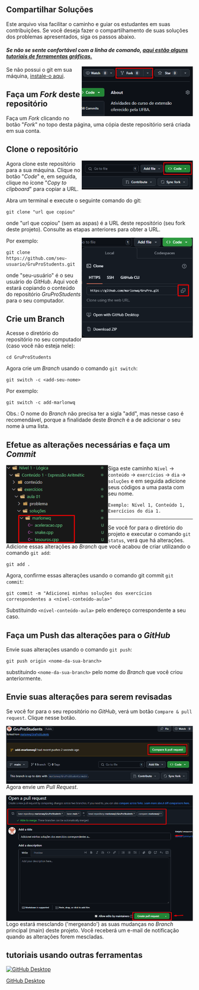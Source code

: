 ## Compartilhar Soluções
Este arquivo visa facilitar o caminho e guiar os estudantes em suas contribuições. Se você deseja fazer o compartilhamento de suas soluções dos problemas apresentados, siga os passos abaixo.
#### _Se não se sente confortável com a linha de comando, [aqui estão alguns tutoriais de ferramentas gráficas.](#tutoriais-usando-outras-ferramentas)_

<img align="right" width="300" img src="screenshots\fork.png" alt="fork deste repositório" />

Se não possui o git em sua máquina, [instale-o aqui](https://help.github.com/articles/set-up-git/).

## Faça um _Fork_ deste repositório

Faça um _Fork_ clicando no botão "_Fork_" no topo desta página, uma cópia deste repositório será criada em sua conta.

## Clone o repositório

<img align="right" width="300" img src="screenshots\code.png" alt="clonar este repositório" />

Agora clone este repositório para a sua máquina. Clique no botão "_Code_" e, em seguida, clique no ícone "_Copy to clipboard_" para copiar a URL.

Abra um terminal e execute o seguinte comando do git:

```
git clone "url que copiou"
```

onde "url que copiou" (sem as aspas) é a URL deste repositório (seu fork deste projeto). Consulte as etapas anteriores para obter a URL.

<img align="right" width="300" img src="screenshots\copy.png" alt="copiar URL" />

Por exemplo:

```
git clone https://github.com/seu-usuario/GruProStudents.git
```

onde "seu-usuário" é o seu usuário do _GitHub_. Aqui você estará copiando o conteúdo do repositório _GruProStudents_ para o seu computador.

## Crie um Branch

Acesse o diretório do repositório no seu computador (caso você não esteja nele):

```
cd GruProStudents
```

Agora crie um _Branch_ usando o comando `git switch`:

```
git switch -c <add-seu-nome>
```

Por exemplo:

```
git switch -c add-marlonwq
```

Obs.: O nome do _Branch_ não precisa ter a sigla "add", mas nesse caso é recomendável, porque a finalidade deste _Branch_ é a de adicionar o seu nome à uma lista.

## Efetue as alterações necessárias e faça um _Commit_


<img align="left" width="275" src="screenshots\solucao.png" alt="copiar URL" />Siga este caminho `Nível` -> `conteúdo` -> `exercícios` -> `dia` -> `soluções` e em seguida adicione seus códigos a uma pasta com seu nome.

```
Exemplo: Nível 1, Conteúdo 1, Exercícios do dia 1.
```
---

Se você for para o diretório do projeto e executar o comando `git status`, verá que há alterações. Adicione essas alterações ao _Branch_ que você acabou de criar utilizando o comando `git add`:

```
git add .
```

Agora, confirme essas alterações usando o comando git commit `git commit`:

```
git commit -m "Adicionei minhas soluções dos exercícios correspondentes a <nível-conteúdo-aula>"
```

Substituindo `<nível-conteúdo-aula>` pelo endereço correspondente a seu caso.

## Faça um Push das alterações para o _GitHub_

Envie suas alterações usando o comando `git push`:

```
git push origin <nome-da-sua-branch>
```

substituindo `<nome-da-sua-branch>` pelo nome do _Branch_ que você criou anteriormente.

## Envie suas alterações para serem revisadas

Se você for para o seu repositório no _GitHub_, verá um botão `Compare & pull request`. Clique nesse botão.

<img style="float: right;" src="screenshots\pr.png" alt="Crie um Pull Request" />

Agora envie um _Pull Request_.

<img style="float: right;" src="screenshots\enviar.png" alt="Envie o Pull Request" />

Logo estará mesclando ('mergeando') as suas mudanças no _Branch_ principal (main) deste projeto. Você receberá um e-mail de notificação quando as alterações forem mescladas.

## tutoriais usando outras ferramentas

<a href="../tutoriais/translations/github-desktop-tutorial.pt_br.md"><img alt="GitHub Desktop" src="https://desktop.github.com/images/desktop-icon.svg" width="100">

[GitHub Desktop](github-desktop.md)   